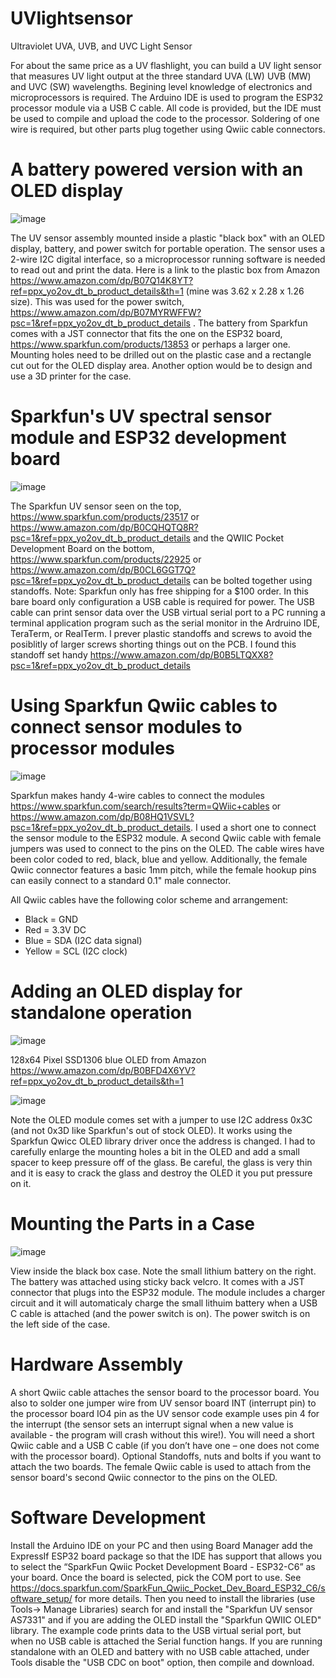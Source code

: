 # UVlightsensor
Ultraviolet UVA, UVB, and UVC Light Sensor

For about the same price as a UV flashlight, you can build a UV light sensor that measures UV light output at the three standard UVA (LW) UVB (MW) and UVC (SW) wavelengths. Begining level knowledge of electronics and microprocessors is required. The Arduino IDE is used to program the ESP32 processor module via a USB C cable. All code is provided, but the IDE must be used to compile and upload the code to the processor. Soldering of one wire is required, but other parts plug together using Qwiic cable connectors.

# A battery powered version with an OLED display

![image](https://github.com/Gburdel/UVlightsensor/assets/30203498/1def4f33-1fe1-4b02-a64a-0ae15217a079)

The UV sensor assembly mounted inside a plastic "black box" with an OLED display, battery, and power switch for portable operation. The sensor uses a 2-wire I2C digital interface, so a microprocessor running software is needed to read out and print the data. Here is a link to the plastic box from Amazon https://www.amazon.com/dp/B07Q14K8YT?ref=ppx_yo2ov_dt_b_product_details&th=1 (mine was 3.62 x 2.28 x 1.26 size). This was used for the power switch, https://www.amazon.com/dp/B07MYRWFFW?psc=1&ref=ppx_yo2ov_dt_b_product_details . The battery from Sparkfun comes with a JST connector that fits the one on the ESP32 board, https://www.sparkfun.com/products/13853 or perhaps a larger one. Mounting holes need to be drilled out on the plastic case and a rectangle cut out for the OLED display area. Another option would be to design and use a 3D printer for the case.

# Sparkfun's UV spectral sensor module and ESP32 development board

![image](https://github.com/Gburdel/UVlightsensor/assets/30203498/f127e40c-00cd-446c-9e9d-424988e7fd5d)

The Sparkfun UV sensor seen on the top, https://www.sparkfun.com/products/23517 or https://www.amazon.com/dp/B0CQHQTQ8R?psc=1&ref=ppx_yo2ov_dt_b_product_details and the QWIIC Pocket Development Board on the bottom, https://www.sparkfun.com/products/22925 or https://www.amazon.com/dp/B0CL6GGT7Q?psc=1&ref=ppx_yo2ov_dt_b_product_details can be bolted together using standoffs. Note: Sparkfun only has free shipping for a $100 order. In this bare board only configuration a USB cable is required for power. The USB cable can print sensor data over the USB virtual serial port to a PC running a terminal application program such as the serial monitor in the Ardruino IDE, TeraTerm, or RealTerm. I prever plastic standoffs and screws to avoid the posiblitly of larger screws shorting things out on the PCB. I found this standoff set handy https://www.amazon.com/dp/B0B5LTQXX8?psc=1&ref=ppx_yo2ov_dt_b_product_details

# Using Sparkfun Qwiic cables to connect sensor modules to processor modules

![image](https://github.com/Gburdel/UVlightsensor/assets/30203498/2b331aa1-8549-415f-8748-a9a7e211efd0)

Sparkfun makes handy 4-wire cables to connect the modules https://www.sparkfun.com/search/results?term=QWiic+cables or https://www.amazon.com/dp/B08HQ1VSVL?psc=1&ref=ppx_yo2ov_dt_b_product_details. I used a short one to connect the sensor module to the ESP32 module. A second Qwiic cable with female jumpers was used to connect to the pins on the OLED.
The cable wires have been color coded to red, black, blue and yellow. Additionally, the female Qwiic connector features a basic 1mm pitch, while the female hookup pins can easily connect to a standard 0.1" male connector.

All Qwiic cables have the following color scheme and arrangement:

- Black = GND
- Red = 3.3V DC
- Blue = SDA (I2C data signal)
- Yellow = SCL (I2C clock)

# Adding an OLED display for standalone operation

![image](https://github.com/Gburdel/UVlightsensor/assets/30203498/2a1cd0b9-9849-424d-a095-bf7439b44d42)

128x64 Pixel SSD1306 blue OLED from Amazon https://www.amazon.com/dp/B0BFD4X6YV?ref=ppx_yo2ov_dt_b_product_details&th=1

![image](https://github.com/Gburdel/UVlightsensor/assets/30203498/3e799224-9420-40f1-9954-2e2ffc695200)

Note the OLED module comes set with a jumper to use I2C address 0x3C (and not 0x3D like Sparkfun's out of stock OLED). It works using the Sparkfun Qwicc OLED library driver once the address is changed. I had to carefully enlarge the mounting holes a bit in the OLED and add a small spacer to keep pressure off of the glass. Be careful, the glass is very thin and it is easy to crack the glass and destroy the OLED it you put pressure on it.

# Mounting the Parts in a Case

![image](https://github.com/Gburdel/UVlightsensor/assets/30203498/cb358408-6615-45a0-9e63-4a8c9b5b8d40)


View inside the black box case. Note the small lithium battery on the right. The battery was attached using sticky back velcro.  It comes with a JST connector that plugs into the ESP32 module. The module includes a charger circuit and it will automaticaly charge the small lithuim battery when a USB C cable is attached (and the power switch is on). The power switch is on the left side of the case.

# Hardware Assembly 
A short Qwiic cable attaches the sensor board to the processor board. You also to solder one jumper wire from UV sensor board INT (interrupt pin) to the processor board IO4 pin as the UV sensor code example uses pin 4 for the interrupt (the sensor sets an interrupt signal when a new value is available - the program will crash without this wire!). You will need a short Qwiic cable and a USB C cable (if you don’t have one – one does not come with the processor board). Optional Standoffs, nuts and bolts if you want to attach the two boards. The female Qwiic cable is used to attach from the sensor board's second Qwiic connector to the pins on the OLED.

# Software Development
Install the Arduino IDE on your PC and then using Board Manager add the ExpressIf ESP32 board package so that the IDE has support that allows you to select the “SparkFun Qwiic Pocket Development Board - ESP32-C6” as your board. Once the board is selected, pick the COM port to use. See https://docs.sparkfun.com/SparkFun_Qwiic_Pocket_Dev_Board_ESP32_C6/software_setup/ for more details. Then you need to install the libraries (use Tools-> Manage Libraries) search for and install the "Sparkfun UV sensor AS7331" and if you are adding the OLED install the "Sparkfun QWIIC OLED" library. 
The example code prints data to the USB virtual serial port, but when no USB cable is attached the Serial function hangs. If you are running standalone with an OLED and battery with no USB cable attached, under Tools disable the "USB CDC on boot" option, then compile and download.

 
